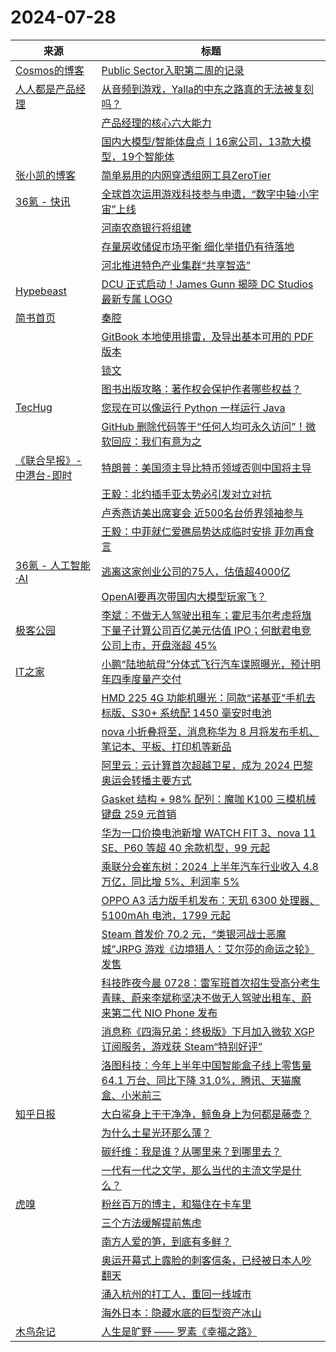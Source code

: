 ﻿# 2024-07-28

|来源|标题|
|---|---|
|[Cosmos的博客](https://cosmo-polite.com/feed/)|[Public Sector入职第二周的记录](https://cosmo-polite.com/public-sector%e5%85%a5%e8%81%8c%e7%ac%ac%e4%ba%8c%e5%91%a8%e7%9a%84%e8%ae%b0%e5%bd%95/)|
|[人人都是产品经理](https://www.woshipm.com/feed)|[从音频到游戏，Yalla的中东之路真的无法被复刻吗？](https://www.woshipm.com/it/6089810.html)|
||[产品经理的核心六大能力](https://www.woshipm.com/share/6089989.html)|
||[国内大模型/智能体盘点丨16家公司，13款大模型，19个智能体](https://www.woshipm.com/aigc/6089895.html)|
|[张小凯的博客](https://jasonkayzk.github.io/atom.xml)|[简单易用的内网穿透组网工具ZeroTier](https://jasonkayzk.github.io/2024/07/28/%E7%AE%80%E5%8D%95%E6%98%93%E7%94%A8%E7%9A%84%E5%86%85%E7%BD%91%E7%A9%BF%E9%80%8F%E7%BB%84%E7%BD%91%E5%B7%A5%E5%85%B7ZeroTier/)|
|[36氪 - 快讯](https://rsshub.app/36kr/newsflashes)|[全球首次运用游戏科技参与申遗，“数字中轴·小宇宙”上线](https://www.36kr.com/newsflashes/2881275160073096)|
||[河南农商银行将组建](https://www.36kr.com/newsflashes/2881235060020099)|
||[存量房收储促市场平衡 细化举措仍有待落地](https://www.36kr.com/newsflashes/2881231591871367)|
||[河北推进特色产业集群“共享智造”](https://www.36kr.com/newsflashes/2881230369969027)|
|[Hypebeast](https://hypebeast.cn/feed)|[DCU 正式启动！James Gunn 揭晓 DC Studios 最新专属 LOGO](https://hypebeast.cn/2024/7/dc-studios-logo-sdcc-2024-james-gunn)|
|[简书首页](https://plink.anyfeeder.com/jianshu/home)|[秦腔](https://www.jianshu.com/p/ff52ab582a1d)|
||[GitBook 本地使用排雷，及导出基本可用的 PDF 版本](https://www.jianshu.com/p/617a467bfe40)|
||[锁文](https://www.jianshu.com/p/c5941fb5ac9b)|
||[图书出版攻略：著作权会保护作者哪些权益？](https://www.jianshu.com/p/545c6f65d47f)|
|[TecHug](https://www.techug.com/feed)|[您现在可以像运行 Python 一样运行 Java](https://www.techug.com/post/you-can-run-java-like-python-now/)|
||[GitHub 删除代码等于“任何人均可永久访问”！微软回应：我们有意为之](https://www.techug.com/post/removing-code-from-github-is-equivalent-to-permanently-accessible-to-anyone-microsoft-resp-5a3e15/)|
|[《联合早报》-中港台-即时](https://rsshub.app/zaobao/realtime/china)|[特朗普：美国须主导比特币领域否则中国将主导](https://www.zaobao.com/realtime/china/story20240728-4378954)|
||[王毅：北约插手亚太势必引发对立对抗](https://www.zaobao.com/realtime/china/story20240728-4378836)|
||[卢秀燕访美出席宴会 近500名台侨界领袖参与](https://www.zaobao.com/realtime/china/story20240728-4378807)|
||[王毅：中菲就仁爱礁局势达成临时安排 菲勿再食言](https://www.zaobao.com/realtime/china/story20240728-4378729)|
|[36氪 - 人工智能·AI](https://rsshub.rssforever.com/36kr/motif/327686782977)|[逃离这家创业公司的75人，估值超4000亿](https://www.36kr.com/p/2881216395664257)|
||[OpenAI要再次带国内大模型玩家飞？](https://www.36kr.com/p/2880511977608073)|
|[极客公园](http://www.geekpark.net/rss)|[李斌：不做无人驾驶出租车；霍尼韦尔考虑将旗下量子计算公司百亿美元估值 IPO；何猷君电竞公司上市，开盘涨超 45%](http://www.geekpark.net/news/338601)|
|[IT之家](https://www.ithome.com/rss/)|[小鹏“陆地航母”分体式飞行汽车谍照曝光，预计明年四季度量产交付](https://www.ithome.com/0/784/681.htm)|
||[HMD 225 4G 功能机曝光：同款“诺基亚”手机去标版、S30+ 系统配 1450 毫安时电池](https://www.ithome.com/0/784/680.htm)|
||[nova 小折叠将至，消息称华为 8 月将发布手机、笔记本、平板、打印机等新品](https://www.ithome.com/0/784/679.htm)|
||[阿里云：云计算首次超越卫星，成为 2024 巴黎奥运会转播主要方式](https://www.ithome.com/0/784/678.htm)|
||[Gasket 结构 + 98% 配列：魔咖 K100 三模机械键盘 259 元首销](https://www.ithome.com/0/784/676.htm)|
||[华为一口价换电池新增 WATCH FIT 3、nova 11 SE、P60 等超 40 余款机型，99 元起](https://www.ithome.com/0/784/675.htm)|
||[乘联分会崔东树：2024 上半年汽车行业收入 4.8 万亿，同比增 5%、利润率 5%](https://www.ithome.com/0/784/674.htm)|
||[OPPO A3 活力版手机发布：天玑 6300 处理器、5100mAh 电池，1799 元起](https://www.ithome.com/0/784/673.htm)|
||[Steam 首发价 70.2 元，“类银河战士恶魔城”JRPG 游戏《边境猎人：艾尔莎的命运之轮》发售](https://www.ithome.com/0/784/672.htm)|
||[科技昨夜今晨 0728：雷军班首次招生受高分考生青睐、蔚来李斌称坚决不做无人驾驶出租车、蔚来第二代 NIO Phone 发布](https://www.ithome.com/0/784/671.htm)|
||[消息称《四海兄弟：终极版》下月加入微软 XGP 订阅服务，游戏获 Steam“特别好评”](https://www.ithome.com/0/784/670.htm)|
||[洛图科技：今年上半年中国智能盒子线上零售量 64.1 万台、同比下降 31.0%，腾讯、天猫魔盒、小米前三](https://www.ithome.com/0/784/669.htm)|
|[知乎日报](https://feedx.net/rss/zhihudaily.xml)|[大白鲨身上干干净净，鲸鱼身上为何都是藤壶？](https://daily.zhihu.com/story/9774126)|
||[为什么土星光环那么薄？](https://daily.zhihu.com/story/9774140)|
||[碳纤维：我是谁？从哪里来？到哪里去？](https://daily.zhihu.com/story/9774144)|
||[一代有一代之文学，那么当代的主流文学是什么？](https://daily.zhihu.com/story/9774135)|
|[虎嗅](https://rss.huxiu.com/)|[粉丝百万的博主，和猫住在卡车里](https://www.huxiu.com/article/3289757.html?f=rss)|
||[三个方法缓解‍‍‍‍‍‍提前焦虑](https://www.huxiu.com/article/3294484.html?f=rss)|
||[南方人爱的笋，到底有多鲜？](https://www.huxiu.com/article/3293563.html?f=rss)|
||[奥运开幕式上露脸的刺客信条，已经被日本人吵翻天](https://www.huxiu.com/article/3293565.html?f=rss)|
||[涌入杭州的打工人，重回一线城市](https://www.huxiu.com/article/3253248.html?f=rss)|
||[海外日本：隐藏水底的巨型资产冰山](https://www.huxiu.com/article/3293179.html?f=rss)|
|[木鸟杂记](https://www.qtmuniao.com/atom.xml)|[人生是旷野 —— 罗素《幸福之路》](https://www.qtmuniao.com/2024/07/28/listening-conquest-of-happiness/)|
